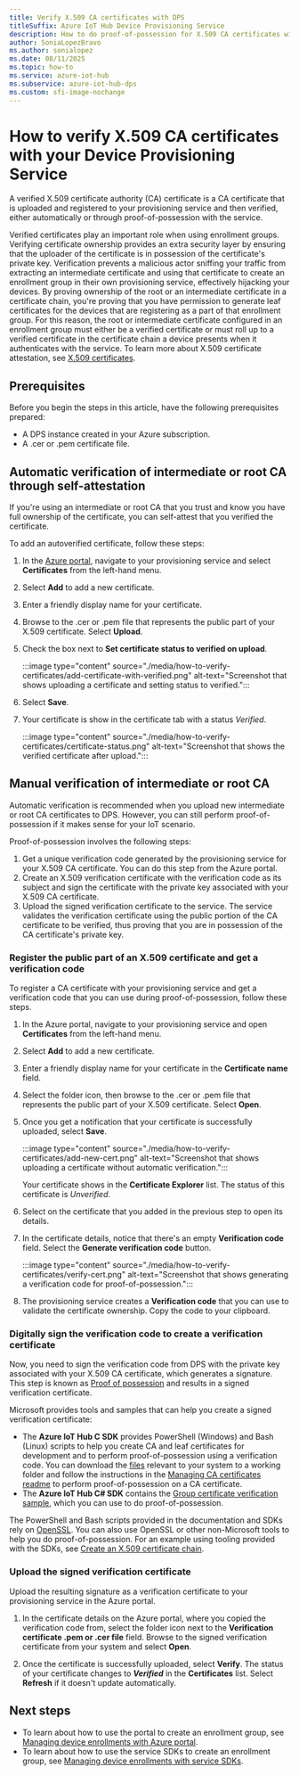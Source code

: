 ```yaml
---
title: Verify X.509 CA certificates with DPS
titleSuffix: Azure IoT Hub Device Provisioning Service
description: How to do proof-of-possession for X.509 CA certificates with Azure IoT Hub Device Provisioning Service (DPS)
author: SoniaLopezBravo
ms.author: sonialopez
ms.date: 08/11/2025
ms.topic: how-to
ms.service: azure-iot-hub
ms.subservice: azure-iot-hub-dps
ms.custom: sfi-image-nochange
---
```


# How to verify X.509 CA certificates with your Device Provisioning Service

A verified X.509 certificate authority (CA) certificate is a CA certificate that is uploaded and registered to your provisioning service and then verified, either automatically or through proof-of-possession with the service.

Verified certificates play an important role when using enrollment groups. Verifying certificate ownership provides an extra security layer by ensuring that the uploader of the certificate is in possession of the certificate's private key. Verification prevents a malicious actor sniffing your traffic from extracting an intermediate certificate and using that certificate to create an enrollment group in their own provisioning service, effectively hijacking your devices. By proving ownership of the root or an intermediate certificate in a certificate chain, you're proving that you have permission to generate leaf certificates for the devices that are registering as a part of that enrollment group. For this reason, the root or intermediate certificate configured in an enrollment group must either be a verified certificate or must roll up to a verified certificate in the certificate chain a device presents when it authenticates with the service. To learn more about X.509 certificate attestation, see [X.509 certificates](concepts-x509-attestation.md).

## Prerequisites

Before you begin the steps in this article, have the following prerequisites prepared:

* A DPS instance created in your Azure subscription.
* A .cer or .pem certificate file.

## Automatic verification of intermediate or root CA through self-attestation

If you're using an intermediate or root CA that you trust and know you have full ownership of the certificate, you can self-attest that you verified the certificate.

To add an autoverified certificate, follow these steps:

1. In the [Azure portal](https://portal.azure.com), navigate to your provisioning service and select **Certificates** from the left-hand menu.
1. Select **Add** to add a new certificate.
1. Enter a friendly display name for your certificate.
1. Browse to the .cer or .pem file that represents the public part of your X.509 certificate. Select **Upload**.
1. Check the box next to **Set certificate status to verified on upload**.

   :::image type="content" source="./media/how-to-verify-certificates/add-certificate-with-verified.png" alt-text="Screenshot that shows uploading a certificate and setting status to verified.":::

1. Select **Save**.
1. Your certificate is show in the certificate tab with a status *Verified*.

   :::image type="content" source="./media/how-to-verify-certificates/certificate-status.png" alt-text="Screenshot that shows the verified certificate after upload.":::

## Manual verification of intermediate or root CA

Automatic verification is recommended when you upload new intermediate or root CA certificates to DPS. However, you can still perform proof-of-possession if it makes sense for your IoT scenario.

Proof-of-possession involves the following steps:

1. Get a unique verification code generated by the provisioning service for your X.509 CA certificate. You can do this step from the Azure portal.
2. Create an X.509 verification certificate with the verification code as its subject and sign the certificate with the private key associated with your X.509 CA certificate.
3. Upload the signed verification certificate to the service. The service validates the verification certificate using the public portion of the CA certificate to be verified, thus proving that you are in possession of the CA certificate's private key.

### Register the public part of an X.509 certificate and get a verification code

To register a CA certificate with your provisioning service and get a verification code that you can use during proof-of-possession, follow these steps.

1. In the Azure portal, navigate to your provisioning service and open **Certificates** from the left-hand menu.
1. Select **Add** to add a new certificate.
1. Enter a friendly display name for your certificate in the **Certificate name** field.
1. Select the folder icon, then browse to the .cer or .pem file that represents the public part of your X.509 certificate. Select **Open**.
1. Once you get a notification that your certificate is successfully uploaded, select **Save**.

   :::image type="content" source="./media/how-to-verify-certificates/add-new-cert.png" alt-text="Screenshot that shows uploading a certificate without automatic verification.":::  

   Your certificate shows in the **Certificate Explorer** list. The status of this certificate is *Unverified*.

1. Select on the certificate that you added in the previous step to open its details.

1. In the certificate details, notice that there's an empty **Verification code** field. Select the **Generate verification code** button.

   :::image type="content" source="./media/how-to-verify-certificates/verify-cert.png" alt-text="Screenshot that shows generating a verification code for proof-of-possession.":::

1. The provisioning service creates a **Verification code** that you can use to validate the certificate ownership. Copy the code to your clipboard.

### Digitally sign the verification code to create a verification certificate

Now, you need to sign the verification code from DPS with the private key associated with your X.509 CA certificate, which generates a signature. This step is known as [Proof of possession](https://tools.ietf.org/html/rfc5280#section-3.1) and results in a signed verification certificate.

Microsoft provides tools and samples that can help you create a signed verification certificate:

* The **Azure IoT Hub C SDK** provides PowerShell (Windows) and Bash (Linux) scripts to help you create CA and leaf certificates for development and to perform proof-of-possession using a verification code. You can download the [files](https://github.com/Azure/azure-iot-sdk-c/tree/master/tools/CACertificates) relevant to your system to a working folder and follow the instructions in the [Managing CA certificates readme](https://github.com/Azure/azure-iot-sdk-c/blob/master/tools/CACertificates/CACertificateOverview.md) to perform proof-of-possession on a CA certificate.
* The **Azure IoT Hub C# SDK** contains the [Group certificate verification sample](https://github.com/Azure/azure-iot-sdk-csharp/tree/main/provisioning/service/samples/how%20to%20guides/GroupCertificateVerificationSample), which you can use to do proof-of-possession.

The PowerShell and Bash scripts provided in the documentation and SDKs rely on [OpenSSL](https://www.openssl.org/). You can also use OpenSSL or other non-Microsoft tools to help you do proof-of-possession. For an example using tooling provided with the SDKs, see [Create an X.509 certificate chain](tutorial-custom-hsm-enrollment-group-x509.md#create-an-x509-certificate-chain).

### Upload the signed verification certificate

Upload the resulting signature as a verification certificate to your provisioning service in the Azure portal.

1. In the certificate details on the Azure portal, where you copied the verification code from, select the folder icon next to the **Verification certificate .pem or .cer file** field. Browse to the signed verification certificate from your system and select **Open**.

2. Once the certificate is successfully uploaded, select **Verify**. The status of your certificate changes to **_Verified_** in the **Certificates** list. Select **Refresh** if it doesn't update automatically.

## Next steps

- To learn about how to use the portal to create an enrollment group, see [Managing device enrollments with Azure portal](how-to-manage-enrollments.md).
- To learn about how to use the service SDKs to create an enrollment group, see [Managing device enrollments with service SDKs](./quick-enroll-device-x509.md).
